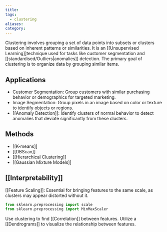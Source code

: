 ```yaml
---
title: 
tags:
  - clustering
aliases: 
category:
---
```

Clustering involves grouping a set of data points into subsets or clusters based on inherent patterns or similarities. It is an [[Unsupervised Learning]]technique used for tasks like customer segmentation and [[standardised/Outliers|anomalies]] detection. The primary goal of clustering is to organize data by grouping similar items.

## Applications

- Customer Segmentation: Group customers with similar purchasing behavior or demographics for targeted marketing.
- Image Segmentation: Group pixels in an image based on color or texture to identify objects or regions.
- [[Anomaly Detection]]: Identify clusters of normal behavior to detect anomalies that deviate significantly from these clusters.
## Methods

- [[K-means]]
- [[DBScan]]
- [[Hierarchical Clustering]]
- [[Gaussian Mixture Models]]

## [[Interpretability]]

 [[Feature Scaling]]: Essential for bringing features to the same scale, as clusters may appear distorted without it.
  ```python
  from sklearn.preprocessing import scale
  from sklearn.preprocessing import MinMaxScaler
  ```

Use clustering to find [[Correlation]] between features. Utilize a [[Dendrograms]] to visualize the relationship between features.
